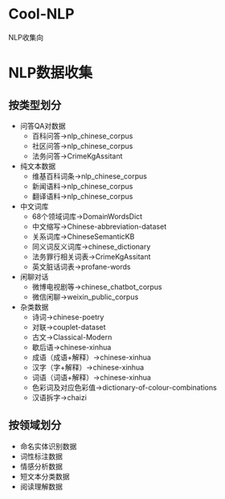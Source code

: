 # Cool-NLP
NLP收集向
# NLP数据收集
## 按类型划分

* 问答QA对数据
    * 百科问答->nlp_chinese_corpus
    * 社区问答->nlp_chinese_corpus
	* 法务问答->CrimeKgAssitant
* 纯文本数据
    * 维基百科词条->nlp_chinese_corpus
    * 新闻语料->nlp_chinese_corpus
    * 翻译语料->nlp_chinese_corpus
* 中文词库
    * 68个领域词库->DomainWordsDict
    * 中文缩写->Chinese-abbreviation-dataset
    * 关系词库->ChineseSemanticKB
    * 同义词反义词库->chinese_dictionary
    * 法务罪行相关词表->CrimeKgAssitant
    * 英文脏话词表->profane-words
* 闲聊对话
    * 微博电视剧等->chinese_chatbot_corpus
    * 微信闲聊->weixin_public_corpus
* 杂类数据
    * 诗词->chinese-poetry
    * 对联->couplet-dataset
    * 古文->Classical-Modern
    * 歇后语->chinese-xinhua
    * 成语（成语+解释）->chinese-xinhua
    * 汉字（字+解释）->chinese-xinhua
    * 词语（词语+解释）->chinese-xinhua
    * 色彩词及对应色彩值->dictionary-of-colour-combinations
    * 汉语拆字->chaizi

## 按领域划分
* 命名实体识别数据
* 词性标注数据
* 情感分析数据
* 短文本分类数据
* 阅读理解数据
